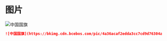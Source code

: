# 图片

![中国国旗](https://bkimg.cdn.bcebos.com/pic/4a36acaf2edda3cc7cd9d76304a22e01213fb80e3417 "中国国旗")

``` markdown
![中国国旗](https://bkimg.cdn.bcebos.com/pic/4a36acaf2edda3cc7cd9d76304a22e01213fb80e3417 "中国国旗")
```
